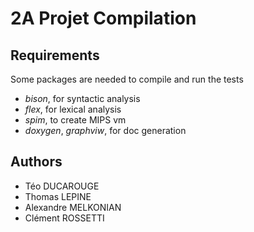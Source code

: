 # 2A Projet Compilation

## Requirements

Some packages are needed to compile and run the tests
* _bison_, for syntactic analysis
* _flex_, for lexical analysis
* _spim_, to create MIPS vm
* _doxygen_, _graphviw_, for doc generation

## Authors

- Téo DUCAROUGE
- Thomas LEPINE
- Alexandre MELKONIAN
- Clément ROSSETTI